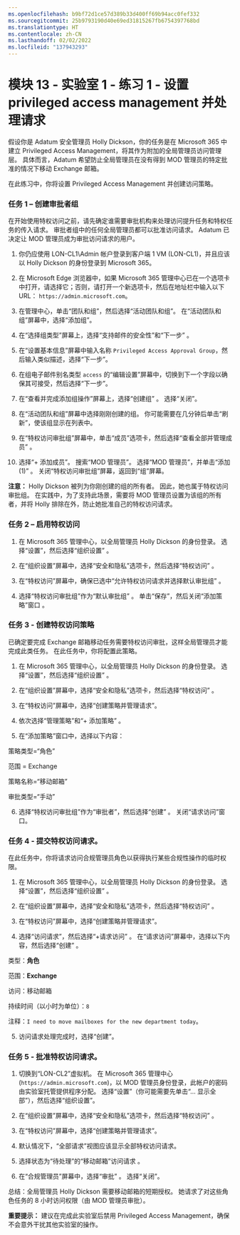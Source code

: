 ```yaml
---
ms.openlocfilehash: b9bf72d1ce57d389b33d400ff69b94acc0fef332
ms.sourcegitcommit: 25b9793190d40e69ed31815267fb6754397768bd
ms.translationtype: HT
ms.contentlocale: zh-CN
ms.lasthandoff: 02/02/2022
ms.locfileid: "137943293"
---
```

# <a name="module-13---lab-1---exercise-1---set-up-privileged-access-management-and-process-a-request"></a>模块 13 - 实验室 1 - 练习 1 - 设置 privileged access management 并处理请求


假设你是 Adatum 安全管理员 Holly Dickson，你的任务是在 Microsoft 365 中建立 Privileged Access Management，将其作为附加的全局管理员访问管理层。 具体而言，Adatum 希望防止全局管理员在没有得到 MOD 管理员的特定批准的情况下移动 Exchange 邮箱。

在此练习中，你将设置 Privileged Access Management 并创建访问策略。

### <a name="task-1--create-an-approvers-group"></a>任务 1 – 创建审批者组

在开始使用特权访问之前，请先确定谁需要审批机构来处理访问提升任务和特权任务的传入请求。 审批者组中的任何全局管理员都可以批准访问请求。  Adatum 已决定让 MOD 管理员成为审批访问请求的用户。


1. 你仍应使用 LON-CL1\Admin 帐户登录到客户端 1 VM (LON-CL1)，并且应该以 Holly Dickson 的身份登录到 Microsoft 365。   

2. 在 Microsoft Edge 浏览器中，如果 Microsoft 365 管理中心已在一个选项卡中打开，请选择它；否则，请打开一个新选项卡，然后在地址栏中输入以下 URL： `https://admin.microsoft.com`。

3. 在管理中心，单击“团队和组”，然后选择“活动团队和组”。   在“活动团队和组”屏幕中，选择“添加组”。 

4.  在“选择组类型”屏幕上，选择“支持邮件的安全性”和“下一步”  。

5.  在“设置基本信息”屏幕中输入名称 `Privileged Access Approval Group`，然后输入类似描述，选择“下一步”。 

6.  在组电子邮件别名类型 `access` 的“编辑设置”屏幕中，切换到下一个字段以确保其可接受，然后选择“下一步”。 

7.  在“查看并完成添加组操作”屏幕上，选择“创建组” 。 选择“关闭”。

8.  在“活动团队和组”屏幕中选择刚刚创建的组。  你可能需要在几分钟后单击“刷新”，使该组显示在列表中。

9.  在“特权访问审批组”屏幕中，单击“成员”选项卡，然后选择“查看全部并管理成员”  。

10.  选择“+ 添加成员”。 搜索“MOD 管理员”。 选择“MOD 管理员”，并单击“添加 (1)” 。 关闭“特权访问审批组”屏幕，返回到“组”屏幕。

**注意：** Holly Dickson 被列为你刚创建的组的所有者。 因此，她也属于特权访问审批组。 在实践中，为了支持此场景，需要将 MOD 管理员设置为该组的所有者，并将 Holly 排除在外，防止她批准自己的特权访问请求。


### <a name="task-2--enable-privileged-access"></a>任务 2 – 启用特权访问

1. 在 Microsoft 365 管理中心，以全局管理员 Holly Dickson 的身份登录。 选择“设置”，然后选择“组织设置” 。

2. 在“组织设置”屏幕中，选择“安全和隐私”选项卡，然后选择“特权访问” 。

3. 在“特权访问”屏幕中，确保已选中“允许特权访问请求并选择默认审批组” 。

4.  选择“特权访问审批组”作为“默认审批组” 。  单击“保存”，然后关闭“添加策略”窗口 。


### <a name="task-3---create-a-privileged-access-policy"></a>任务 3 - 创建特权访问策略

已确定要完成 Exchange 邮箱移动任务需要特权访问审批，这样全局管理员才能完成此类任务。  在此任务中，你将配置此策略。

1. 在 Microsoft 365 管理中心，以全局管理员 Holly Dickson 的身份登录。 选择“设置”，然后选择“组织设置” 。  

2. 在“组织设置”屏幕中，选择“安全和隐私”选项卡，然后选择“特权访问” 。 

3. 在“特权访问”屏幕中，选择“创建策略并管理请求”。

4. 依次选择“管理策略”和“+ 添加策略” 。

5. 在“添加策略”窗口中，选择以下内容：

策略类型=“角色”

范围 = Exchange

策略名称=“移动邮箱”

审批类型=“手动”

6. 选择“特权访问审批组”作为“审批者”，然后选择“创建”  。  关闭“请求访问”窗口。



### <a name="task-4---submit-a-request-for-privileged-access"></a>任务 4 - 提交特权访问请求。

在此任务中，你将请求访问合规管理员角色以获得执行某些合规性操作的临时权限。

1. 在 Microsoft 365 管理中心，以全局管理员 Holly Dickson 的身份登录。 选择“设置”，然后选择“组织设置” 。  

2. 在“组织设置”屏幕中，选择“安全和隐私”选项卡，然后选择“特权访问” 。 

3. 在“特权访问”屏幕中，选择“创建策略并管理请求”。

4. 选择“访问请求”，然后选择“+请求访问” 。  在“请求访问”屏幕中，选择以下内容，然后选择“创建” 。

类型：**角色**

范围：**Exchange**

访问：移动邮箱 

持续时间（以小时为单位）：`8`

注释：`I need to move mailboxes for the new department today`。 

5. 访问请求处理完成时，选择“创建”。 


### <a name="task-5---approve-a-privileged-access-request"></a>任务 5 - 批准特权访问请求。

1. 切换到“LON-CL2”虚拟机。  在 Microsoft 365 管理中心 (`https://admin.microsoft.com`)，以 MOD 管理员身份登录，此帐户的密码由实验室托管提供程序分配。 选择“设置”（你可能需要先单击“...  显示全部”），然后选择“组织设置”。  

2. 在“组织设置”屏幕中，选择“安全和隐私”选项卡，然后选择“特权访问” 。 

3. 在“特权访问”屏幕中，选择“创建策略并管理请求”。

4. 默认情况下，“全部请求”视图应该显示全部特权访问请求。

5. 选择状态为“待处理”的“移动邮箱”访问请求 。

6. 在“合规管理员”屏幕中，选择“审批” 。  选择“关闭”。

总结：全局管理员 Holly Dickson 需要移动邮箱的短期授权。  她请求了对这些角色任务的 8 小时访问权限（由 MOD 管理员审批）。

**重要提示：** 建议在完成此实验室后禁用 Privileged Access Management，确保不会意外干扰其他实验室的操作。
